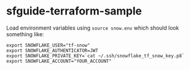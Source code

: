 # sfguide-terraform-sample

Load environment variables using `source snow.env` which should look something like:

    export SNOWFLAKE_USER="tf-snow"
    export SNOWFLAKE_AUTHENTICATOR=JWT
    export SNOWFLAKE_PRIVATE_KEY=`cat ~/.ssh/snowflake_tf_snow_key.p8`
    export SNOWFLAKE_ACCOUNT="YOUR_ACCOUNT"